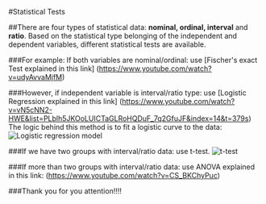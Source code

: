 #Statistical Tests

##There are four types of statistical data: **nominal, ordinal, interval** and **ratio**. Based on the statistical type belonging of the independent and dependent variables, different statistical tests are available. 

###For example: If both variables are nominal/ordinal: use [Fischer's exact Test explained in this link] (https://www.youtube.com/watch?v=udyAvvaMjfM)

###However, if independent variable is interval/ratio type: use [Logistic Regression explained in this link] (https://www.youtube.com/watch?v=vN5cNN2-HWE&list=PLblh5JKOoLUICTaGLRoHQDuF_7q2GfuJF&index=14&t=379s) The logic behind this method is to fit a logistic curve to the data: ![Logistic regression model](https://miro.medium.com/max/1400/1*UgYbimgPXf6XXxMy2yqRLw.png)

###If we have two groups with interval/ratio data: use t-test. ![t-test](https://i.ytimg.com/vi/NkGvw18zlGQ/maxresdefault.jpg)

###If more than two groups with interval/ratio data: use ANOVA explained in this link: (https://www.youtube.com/watch?v=CS_BKChyPuc)

###Thank you for you attention!!!!
